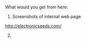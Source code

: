 What would you get from here:

1. Screenshots of internal web page 




http://electronicseeds.com/


2. 
